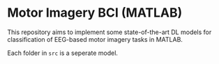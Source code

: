 # Motor Imagery BCI (MATLAB)

This repository aims to implement some state-of-the-art DL models for classification of EEG-based motor imagery tasks in MATLAB.

Each folder in `src` is a seperate model.
